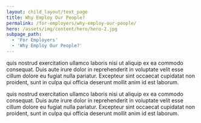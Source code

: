 ```yaml
---
layout: child_layout/text_page
title: Why Employ Our People?
permalink: /for-employers/why-employ-our-people/
hero: /assets/img/content/hero/hero-2.jpg
subpage_path:
  - 'For Employers'
  - 'Why Employ Our People?'
---
```


quis nostrud exercitation ullamco laboris nisi ut aliquip ex ea commodo consequat. Duis aute irure dolor in reprehenderit in voluptate velit esse cillum dolore eu fugiat nulla pariatur. Excepteur sint occaecat cupidatat non proident, sunt in culpa qui officia deserunt mollit anim id est laborum.

quis nostrud exercitation ullamco laboris nisi ut aliquip ex ea commodo consequat. Duis aute irure dolor in reprehenderit in voluptate velit esse cillum dolore eu fugiat nulla pariatur. Excepteur sint occaecat cupidatat non proident, sunt in culpa qui officia deserunt mollit anim id est laborum.